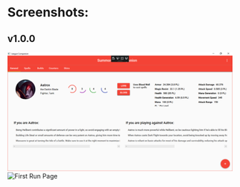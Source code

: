 # Screenshots:

## v1.0.0

![Champions Overview](/img/champions_1.0.0.PNG?raw=true)
![First Run Page](img/firstrun.PNG_0.0.7?raw=true)